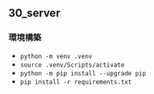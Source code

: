 ## 30_server

### 環境構築

- `python -m venv .venv`
- `source .venv/Scripts/activate`
- `python -m pip install --upgrade pip`
- `pip install -r requirements.txt`

